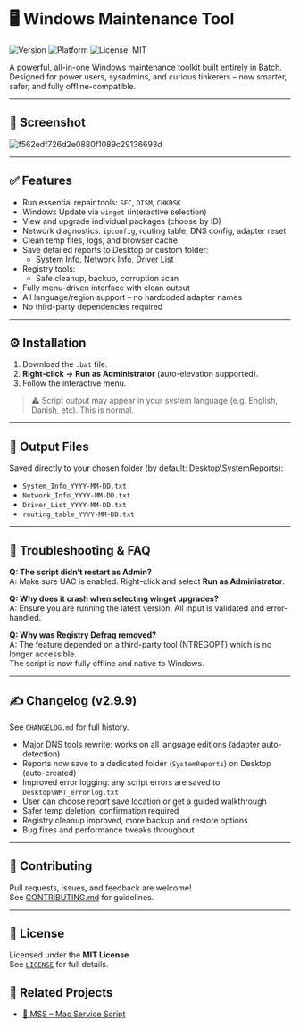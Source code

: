 # 🖥️ Windows Maintenance Tool

![Version](https://img.shields.io/badge/version-v2.9.9-green)
![Platform](https://img.shields.io/badge/platform-Windows-blue)
![License: MIT](https://img.shields.io/badge/license-MIT-blue)

A powerful, all-in-one Windows maintenance toolkit built entirely in Batch.  
Designed for power users, sysadmins, and curious tinkerers – now smarter, safer, and fully offline-compatible.

---

## 📸 Screenshot

![f562edf726d2e0880f1089c29136693d](https://github.com/user-attachments/assets/edb29f79-6e6b-43bf-bd12-6e5abd8da74a)


---

## ✅ Features

- Run essential repair tools: `SFC`, `DISM`, `CHKDSK`
- Windows Update via `winget` (interactive selection)
- View and upgrade individual packages (choose by ID)
- Network diagnostics: `ipconfig`, routing table, DNS config, adapter reset
- Clean temp files, logs, and browser cache
- Save detailed reports to Desktop or custom folder:
  - System Info, Network Info, Driver List
- Registry tools:
  - Safe cleanup, backup, corruption scan
- Fully menu-driven interface with clean output
- All language/region support – no hardcoded adapter names
- No third-party dependencies required

---

## ⚙️ Installation

1. Download the `.bat` file.
2. **Right-click → Run as Administrator** (auto-elevation supported).
3. Follow the interactive menu.

> ⚠️ Script output may appear in your system language (e.g. English, Danish, etc). This is normal.

---

## 📁 Output Files

Saved directly to your chosen folder (by default: Desktop\SystemReports):

- `System_Info_YYYY-MM-DD.txt`
- `Network_Info_YYYY-MM-DD.txt`
- `Driver_List_YYYY-MM-DD.txt`
- `routing_table_YYYY-MM-DD.txt`

---

## 🧪 Troubleshooting & FAQ

**Q: The script didn’t restart as Admin?**  
A: Make sure UAC is enabled. Right-click and select **Run as Administrator**.

**Q: Why does it crash when selecting winget upgrades?**  
A: Ensure you are running the latest version. All input is validated and error-handled.

**Q: Why was Registry Defrag removed?**  
A: The feature depended on a third-party tool (NTREGOPT) which is no longer accessible.  
The script is now fully offline and native to Windows.

---

## ✍️ Changelog (v2.9.9)

See `CHANGELOG.md` for full history.

- Major DNS tools rewrite: works on all language editions (adapter auto-detection)
- Reports now save to a dedicated folder (`SystemReports`) on Desktop (auto-created)
- Improved error logging: any script errors are saved to `Desktop\WMT_errorlog.txt`
- User can choose report save location or get a guided walkthrough
- Safer temp deletion, confirmation required
- Registry cleanup improved, more backup and restore options
- Bug fixes and performance tweaks throughout

---

## 🤝 Contributing

Pull requests, issues, and feedback are welcome!  
See [CONTRIBUTING.md](CONTRIBUTING.md) for guidelines.

---

## 📜 License

Licensed under the **MIT License**.  
See [`LICENSE`](LICENSE) for full details.

## 🔗 Related Projects

- [🍎 MSS – Mac Service Script](https://github.com/ios12checker/MSS-Mac-Service-Script)
